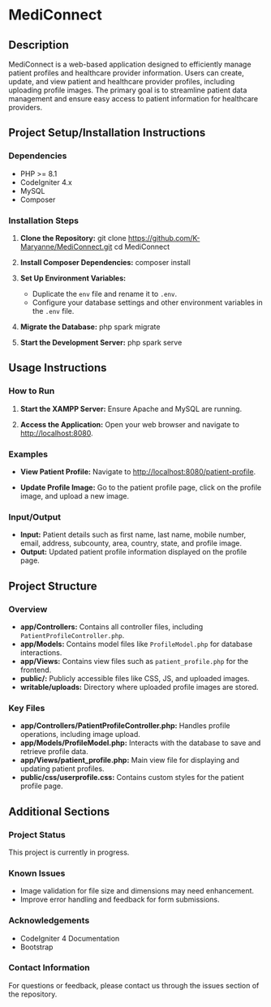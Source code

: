 # MediConnect

## Description
MediConnect is a web-based application designed to efficiently manage patient profiles and healthcare provider information. Users can create, update, and view patient and healthcare provider profiles, including uploading profile images. The primary goal is to streamline patient data management and ensure easy access to patient information for healthcare providers.

## Project Setup/Installation Instructions

### Dependencies
- PHP >= 8.1
- CodeIgniter 4.x
- MySQL
- Composer

### Installation Steps
1. **Clone the Repository:**
   git clone https://github.com/K-Maryanne/MediConnect.git
   cd MediConnect
   

2. **Install Composer Dependencies:**
   composer install
   

3. **Set Up Environment Variables:**
   - Duplicate the `env` file and rename it to `.env`.
   - Configure your database settings and other environment variables in the `.env` file.

4. **Migrate the Database:**
   php spark migrate
 
5. **Start the Development Server:**
   php spark serve

## Usage Instructions

### How to Run
1. **Start the XAMPP Server:**
   Ensure Apache and MySQL are running.

2. **Access the Application:**
   Open your web browser and navigate to [http://localhost:8080](http://localhost:8080).

### Examples
- **View Patient Profile:**
  Navigate to [http://localhost:8080/patient-profile](http://localhost:8080/patient_profile).

- **Update Profile Image:**
  Go to the patient profile page, click on the profile image, and upload a new image.

### Input/Output
- **Input:** Patient details such as first name, last name, mobile number, email, address, subcounty, area, country, state, and profile image.
- **Output:** Updated patient profile information displayed on the profile page.

## Project Structure

### Overview
- **app/Controllers:** Contains all controller files, including `PatientProfileController.php`.
- **app/Models:** Contains model files like `ProfileModel.php` for database interactions.
- **app/Views:** Contains view files such as `patient_profile.php` for the frontend.
- **public/:** Publicly accessible files like CSS, JS, and uploaded images.
- **writable/uploads:** Directory where uploaded profile images are stored.

### Key Files
- **app/Controllers/PatientProfileController.php:** Handles profile operations, including image upload.
- **app/Models/ProfileModel.php:** Interacts with the database to save and retrieve profile data.
- **app/Views/patient_profile.php:** Main view file for displaying and updating patient profiles.
- **public/css/userprofile.css:** Contains custom styles for the patient profile page.

## Additional Sections

### Project Status
This project is currently in progress.

### Known Issues
- Image validation for file size and dimensions may need enhancement.
- Improve error handling and feedback for form submissions.

### Acknowledgements
- CodeIgniter 4 Documentation
- Bootstrap

### Contact Information
For questions or feedback, please contact us through the issues section of the repository.



